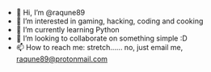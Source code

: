 - 👋 Hi, I’m @raqune89
- 👀 I’m interested in gaming, hacking, coding and cooking
- 🌱 I’m currently learning Python
- 💞️ I’m looking to collaborate on something simple :D
- 📫 How to reach me: stretch...... no, just email me, raqune89@protonmail.com

<!---
raqune89/raqune89 is a ✨ special ✨ repository because its `README.md` (this file) appears on your GitHub profile.
You can click the Preview link to take a look at your changes.
--->
